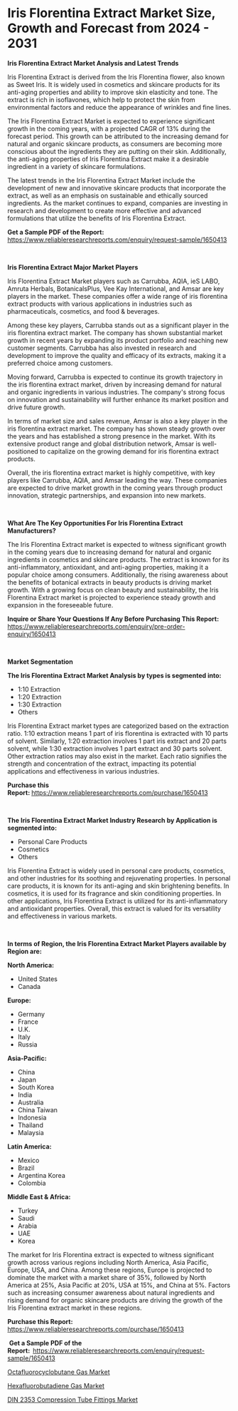 <p><h1>Iris Florentina Extract Market Size, Growth and Forecast from 2024 - 2031</h1></p><p><strong>Iris Florentina Extract Market Analysis and Latest Trends</strong></p>
<p><p>Iris Florentina Extract is derived from the Iris Florentina flower, also known as Sweet Iris. It is widely used in cosmetics and skincare products for its anti-aging properties and ability to improve skin elasticity and tone. The extract is rich in isoflavones, which help to protect the skin from environmental factors and reduce the appearance of wrinkles and fine lines.</p><p>The Iris Florentina Extract Market is expected to experience significant growth in the coming years, with a projected CAGR of 13% during the forecast period. This growth can be attributed to the increasing demand for natural and organic skincare products, as consumers are becoming more conscious about the ingredients they are putting on their skin. Additionally, the anti-aging properties of Iris Florentina Extract make it a desirable ingredient in a variety of skincare formulations.</p><p>The latest trends in the Iris Florentina Extract Market include the development of new and innovative skincare products that incorporate the extract, as well as an emphasis on sustainable and ethically sourced ingredients. As the market continues to expand, companies are investing in research and development to create more effective and advanced formulations that utilize the benefits of Iris Florentina Extract.</p></p>
<p><strong>Get a Sample PDF of the Report:&nbsp;</strong> <a href="https://www.reliableresearchreports.com/enquiry/request-sample/1650413">https://www.reliableresearchreports.com/enquiry/request-sample/1650413</a></p>
<p>&nbsp;</p>
<p><strong>Iris Florentina Extract Major Market Players</strong></p>
<p><p>Iris Florentina Extract Market players such as Carrubba, AQIA, ieS LABO, Amruta Herbals, BotanicalsPlus, Vee Kay International, and Amsar are key players in the market. These companies offer a wide range of iris florentina extract products with various applications in industries such as pharmaceuticals, cosmetics, and food & beverages.</p><p>Among these key players, Carrubba stands out as a significant player in the iris florentina extract market. The company has shown substantial market growth in recent years by expanding its product portfolio and reaching new customer segments. Carrubba has also invested in research and development to improve the quality and efficacy of its extracts, making it a preferred choice among customers.</p><p>Moving forward, Carrubba is expected to continue its growth trajectory in the iris florentina extract market, driven by increasing demand for natural and organic ingredients in various industries. The company's strong focus on innovation and sustainability will further enhance its market position and drive future growth.</p><p>In terms of market size and sales revenue, Amsar is also a key player in the iris florentina extract market. The company has shown steady growth over the years and has established a strong presence in the market. With its extensive product range and global distribution network, Amsar is well-positioned to capitalize on the growing demand for iris florentina extract products.</p><p>Overall, the iris florentina extract market is highly competitive, with key players like Carrubba, AQIA, and Amsar leading the way. These companies are expected to drive market growth in the coming years through product innovation, strategic partnerships, and expansion into new markets.</p></p>
<p>&nbsp;</p>
<p><strong>What Are The Key Opportunities For Iris Florentina Extract Manufacturers?</strong></p>
<p><p>The Iris Florentina Extract market is expected to witness significant growth in the coming years due to increasing demand for natural and organic ingredients in cosmetics and skincare products. The extract is known for its anti-inflammatory, antioxidant, and anti-aging properties, making it a popular choice among consumers. Additionally, the rising awareness about the benefits of botanical extracts in beauty products is driving market growth. With a growing focus on clean beauty and sustainability, the Iris Florentina Extract market is projected to experience steady growth and expansion in the foreseeable future.</p></p>
<p><strong>Inquire or Share Your Questions If Any Before Purchasing This Report:</strong> <a href="https://www.reliableresearchreports.com/enquiry/pre-order-enquiry/1650413">https://www.reliableresearchreports.com/enquiry/pre-order-enquiry/1650413</a></p>
<p>&nbsp;</p>
<p><strong>Market Segmentation</strong></p>
<p><strong>The Iris Florentina Extract Market Analysis by types is segmented into:</strong></p>
<p><ul><li>1:10 Extraction</li><li>1:20 Extraction</li><li>1:30 Extraction</li><li>Others</li></ul></p>
<p><p>Iris Florentina Extract market types are categorized based on the extraction ratio. 1:10 extraction means 1 part of iris florentina is extracted with 10 parts of solvent. Similarly, 1:20 extraction involves 1 part iris extract and 20 parts solvent, while 1:30 extraction involves 1 part extract and 30 parts solvent. Other extraction ratios may also exist in the market. Each ratio signifies the strength and concentration of the extract, impacting its potential applications and effectiveness in various industries.</p></p>
<p><strong>Purchase this Report:&nbsp;</strong><a href="https://www.reliableresearchreports.com/purchase/1650413">https://www.reliableresearchreports.com/purchase/1650413</a></p>
<p>&nbsp;</p>
<p><strong>The Iris Florentina Extract Market Industry Research by Application is segmented into:</strong></p>
<p><ul><li>Personal Care Products</li><li>Cosmetics</li><li>Others</li></ul></p>
<p><p>Iris Florentina Extract is widely used in personal care products, cosmetics, and other industries for its soothing and rejuvenating properties. In personal care products, it is known for its anti-aging and skin brightening benefits. In cosmetics, it is used for its fragrance and skin conditioning properties. In other applications, Iris Florentina Extract is utilized for its anti-inflammatory and antioxidant properties. Overall, this extract is valued for its versatility and effectiveness in various markets.</p></p>
<p>&nbsp;</p>
<p><strong>In terms of Region, the Iris Florentina Extract Market Players available by Region are:</strong></p>
<p>
    <p> <strong> North America: </strong>
        <ul>
            <li>United States</li>
            <li>Canada</li>
        </ul>
        </p> 
    <p> <strong> Europe: </strong>
        <ul>
            <li>Germany</li>
            <li>France</li>
            <li>U.K.</li>
            <li>Italy</li>
            <li>Russia</li>
        </ul>
        </p> 
    <p> <strong> Asia-Pacific: </strong>
        <ul>
            <li>China</li>
            <li>Japan</li>
            <li>South Korea</li>
            <li>India</li>
            <li>Australia</li>
            <li>China Taiwan</li>
            <li>Indonesia</li>
            <li>Thailand</li>
            <li>Malaysia</li>
        </ul>
        </p> 
    <p> <strong> Latin America: </strong>
        <ul>
            <li>Mexico</li>
            <li>Brazil</li>
            <li>Argentina Korea</li>
            <li>Colombia</li>
        </ul>
        </p> 
    <p> <strong> Middle East & Africa: </strong>
        <ul>
            <li>Turkey</li>
            <li>Saudi</li>
            <li>Arabia</li>
            <li>UAE</li>
            <li>Korea</li>
        </ul>
    </p>
    </p>
<p><p>The market for Iris Florentina extract is expected to witness significant growth across various regions including North America, Asia Pacific, Europe, USA, and China. Among these regions, Europe is projected to dominate the market with a market share of 35%, followed by North America at 25%, Asia Pacific at 20%, USA at 15%, and China at 5%. Factors such as increasing consumer awareness about natural ingredients and rising demand for organic skincare products are driving the growth of the Iris Florentina extract market in these regions.</p></p>
<p><strong>Purchase this Report: </strong><a href="https://www.reliableresearchreports.com/purchase/1650413">https://www.reliableresearchreports.com/purchase/1650413</a></p>
<p>&nbsp;<strong>Get a Sample PDF of the Report:&nbsp;&nbsp;</strong><a href="https://www.reliableresearchreports.com/enquiry/request-sample/1650413">https://www.reliableresearchreports.com/enquiry/request-sample/1650413</a></p>
<p><strong></strong></p>
<p><p><a href="https://view.publitas.com/reportprime-1/octafluorocyclobutane-gas-market-dynamics-2023-2030-also-about-its-market-trends-projections-and-opportunities/">Octafluorocyclobutane Gas Market</a></p><p><a href="https://view.publitas.com/reportprime-1/hexafluorobutadiene-gas-market-research-report-unlocks-analysis-on-the-market-financial-status-market-size-and-market-revenue-upto-2030/">Hexafluorobutadiene Gas Market</a></p><p><a href="https://view.publitas.com/reportprime-1/din-2353-compression-tube-fittings-market-size-2023-2030-global-industrial-analysis-key-geographical-regions-market-share-top-key-players-product-types-and-forecast-research-report/">DIN 2353 Compression Tube Fittings Market</a></p></p>